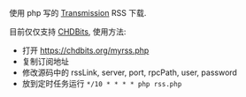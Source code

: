 使用 php 写的 [Transmission](https://www.transmissionbt.com/) RSS 下载.

目前仅仅支持 [CHDBits](https://chdbits.org), 使用方法:
* 打开 https://chdbits.org/myrss.php
* 复制订阅地址
* 修改源码中的 rssLink, server, port, rpcPath, user, password
* 放到定时任务运行 `*/10 * * * * php rss.php`
